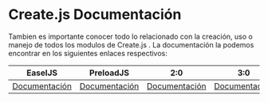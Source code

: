 # Create.js Documentación

Tambien es importante conocer todo lo relacionado con la creación, uso o manejo de todos los modulos de Create.js .
La documentación la podemos encontrar en los siguientes enlaces respectivos:

 
| EaselJS | PreloadJS | 2:0 | 3:0 |
| -- | -- | -- | -- |
|[Documentación](http://www.createjs.com/docs/easeljs/modules/EaselJS.html)| [Documentación](http://createjs.com/docs/preloadjs/modules/PreloadJS.html) | [Documentación](http://www.createjs.com/docs/tweenjs/modules/TweenJS.html) | [Documentación](http://www.createjs.com/docs/soundjs/modules/SoundJS.html)



